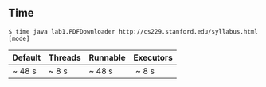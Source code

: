 Time
----

`$ time java lab1.PDFDownloader http://cs229.stanford.edu/syllabus.html [mode]`

| Default | Threads | Runnable | Executors |
| ------- | ------- | -------- | --------- |
| ~ 48 s  | ~ 8 s   | ~ 48 s   | ~ 8 s     |